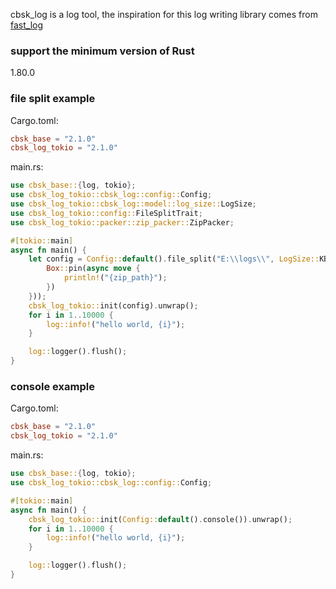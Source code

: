 cbsk_log is a log tool, the inspiration for this log writing library comes
from [fast_log](https://crates.io/crates/fast_log)

### support the minimum version of Rust

1.80.0

### file split example

Cargo.toml:

```toml
cbsk_base = "2.1.0"
cbsk_log_tokio = "2.1.0"
```

main.rs:

```rust
use cbsk_base::{log, tokio};
use cbsk_log_tokio::cbsk_log::config::Config;
use cbsk_log_tokio::cbsk_log::model::log_size::LogSize;
use cbsk_log_tokio::config::FileSplitTrait;
use cbsk_log_tokio::packer::zip_packer::ZipPacker;

#[tokio::main]
async fn main() {
    let config = Config::default().file_split("E:\\logs\\", LogSize::KB(5), ZipPacker::pack_end(|zip_path| {
        Box::pin(async move {
            println!("{zip_path}");
        })
    }));
    cbsk_log_tokio::init(config).unwrap();
    for i in 1..10000 {
        log::info!("hello world, {i}");
    }

    log::logger().flush();
}
```

### console example

Cargo.toml:

```toml
cbsk_base = "2.1.0"
cbsk_log_tokio = "2.1.0"
```

main.rs:

```rust
use cbsk_base::{log, tokio};
use cbsk_log_tokio::cbsk_log::config::Config;

#[tokio::main]
async fn main() {
    cbsk_log_tokio::init(Config::default().console()).unwrap();
    for i in 1..10000 {
        log::info!("hello world, {i}");
    }

    log::logger().flush();
}

```